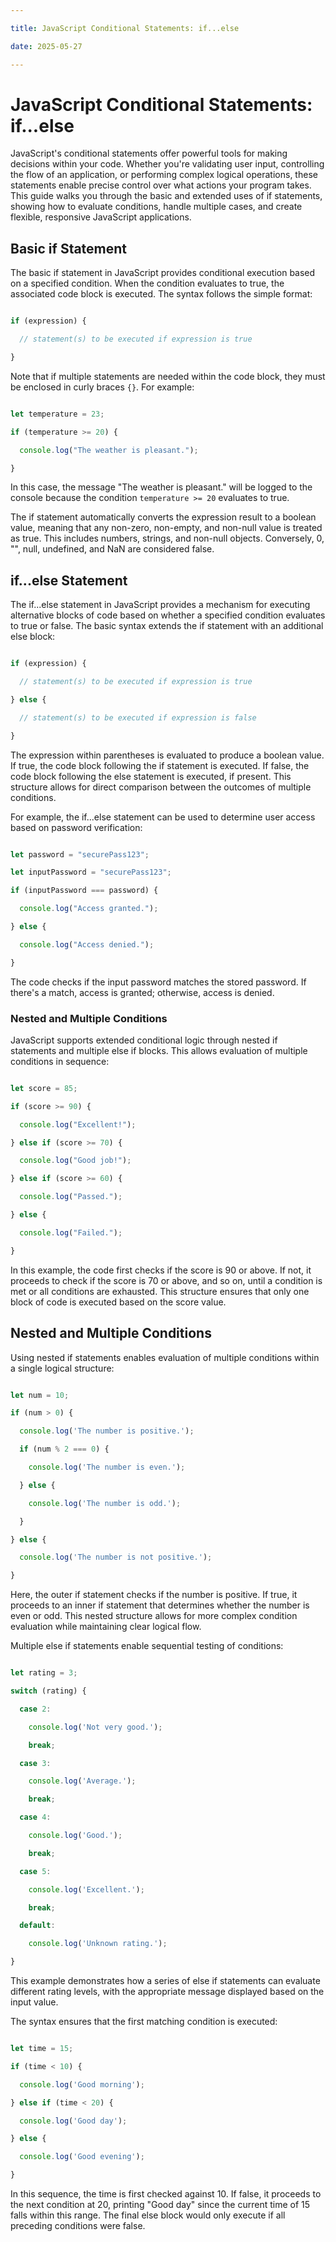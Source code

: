 ```yaml
---

title: JavaScript Conditional Statements: if...else

date: 2025-05-27

---
```



# JavaScript Conditional Statements: if...else

JavaScript's conditional statements offer powerful tools for making decisions within your code. Whether you're validating user input, controlling the flow of an application, or performing complex logical operations, these statements enable precise control over what actions your program takes. This guide walks you through the basic and extended uses of if statements, showing how to evaluate conditions, handle multiple cases, and create flexible, responsive JavaScript applications.


## Basic if Statement

The basic if statement in JavaScript provides conditional execution based on a specified condition. When the condition evaluates to true, the associated code block is executed. The syntax follows the simple format:

```javascript

if (expression) {

  // statement(s) to be executed if expression is true

}

```

Note that if multiple statements are needed within the code block, they must be enclosed in curly braces `{}`. For example:

```javascript

let temperature = 23;

if (temperature >= 20) {

  console.log("The weather is pleasant.");

}

```

In this case, the message "The weather is pleasant." will be logged to the console because the condition `temperature >= 20` evaluates to true.

The if statement automatically converts the expression result to a boolean value, meaning that any non-zero, non-empty, and non-null value is treated as true. This includes numbers, strings, and non-null objects. Conversely, 0, "", null, undefined, and NaN are considered false.


## if...else Statement

The if...else statement in JavaScript provides a mechanism for executing alternative blocks of code based on whether a specified condition evaluates to true or false. The basic syntax extends the if statement with an additional else block:

```javascript

if (expression) {

  // statement(s) to be executed if expression is true

} else {

  // statement(s) to be executed if expression is false

}

```

The expression within parentheses is evaluated to produce a boolean value. If true, the code block following the if statement is executed. If false, the code block following the else statement is executed, if present. This structure allows for direct comparison between the outcomes of multiple conditions.

For example, the if...else statement can be used to determine user access based on password verification:

```javascript

let password = "securePass123";

let inputPassword = "securePass123";

if (inputPassword === password) {

  console.log("Access granted.");

} else {

  console.log("Access denied.");

}

```

The code checks if the input password matches the stored password. If there's a match, access is granted; otherwise, access is denied.


### Nested and Multiple Conditions

JavaScript supports extended conditional logic through nested if statements and multiple else if blocks. This allows evaluation of multiple conditions in sequence:

```javascript

let score = 85;

if (score >= 90) {

  console.log("Excellent!");

} else if (score >= 70) {

  console.log("Good job!");

} else if (score >= 60) {

  console.log("Passed.");

} else {

  console.log("Failed.");

}

```

In this example, the code first checks if the score is 90 or above. If not, it proceeds to check if the score is 70 or above, and so on, until a condition is met or all conditions are exhausted. This structure ensures that only one block of code is executed based on the score value.


## Nested and Multiple Conditions

Using nested if statements enables evaluation of multiple conditions within a single logical structure:

```javascript

let num = 10;

if (num > 0) {

  console.log('The number is positive.');

  if (num % 2 === 0) {

    console.log('The number is even.');

  } else {

    console.log('The number is odd.');

  }

} else {

  console.log('The number is not positive.');

}

```

Here, the outer if statement checks if the number is positive. If true, it proceeds to an inner if statement that determines whether the number is even or odd. This nested structure allows for more complex condition evaluation while maintaining clear logical flow.

Multiple else if statements enable sequential testing of conditions:

```javascript

let rating = 3;

switch (rating) {

  case 2:

    console.log('Not very good.');

    break;

  case 3:

    console.log('Average.');

    break;

  case 4:

    console.log('Good.');

    break;

  case 5:

    console.log('Excellent.');

    break;

  default:

    console.log('Unknown rating.');

}

```

This example demonstrates how a series of else if statements can evaluate different rating levels, with the appropriate message displayed based on the input value.

The syntax ensures that the first matching condition is executed:

```javascript

let time = 15;

if (time < 10) {

  console.log('Good morning');

} else if (time < 20) {

  console.log('Good day');

} else {

  console.log('Good evening');

}

```

In this sequence, the time is first checked against 10. If false, it proceeds to the next condition at 20, printing "Good day" since the current time of 15 falls within this range. The final else block would only execute if all preceding conditions were false.

